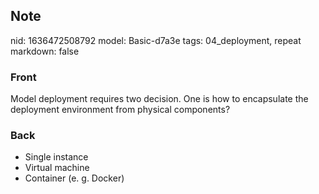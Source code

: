 ## Note
nid: 1636472508792
model: Basic-d7a3e
tags: 04_deployment, repeat
markdown: false

### Front
Model deployment requires two decision. One is how to encapsulate the deployment environment from physical components?

### Back
<ul><li>Single instance</li><li>Virtual machine</li><li>Container (e. g. Docker)</li></ul>
